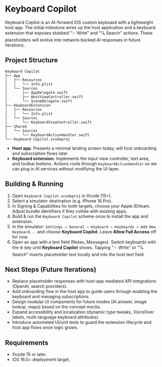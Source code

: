# Keyboard Copilot

Keyboard Copilot is an AI-forward iOS custom keyboard with a lightweight host app. The initial milestone wires up the host application and a keyboard extension that exposes stubbed "✨ Write" and "🔍 Search" actions. These placeholders will evolve into network-backed AI responses in future iterations.

## Project Structure

```
Keyboard Copilot
├── App
│   ├── Resources
│   │   └── Info.plist
│   └── Sources
│       ├── AppDelegate.swift
│       ├── HostViewController.swift
│       └── SceneDelegate.swift
├── KeyboardExtension
│   ├── Resources
│   │   └── Info.plist
│   └── Sources
│       └── KeyboardViewController.swift
├── Shared
│   └── Sources
│       └── KeyboardActionHandler.swift
└── Keyboard Copilot.xcodeproj
```

- **Host app**: Presents a minimal landing screen today; will host onboarding and subscription flows later.
- **Keyboard extension**: Implements the input view controller, text area, and toolbar buttons. Actions route through `KeyboardActionHandler` so we can plug in AI services without modifying the UI layer.

## Building & Running

1. Open `Keyboard Copilot.xcodeproj` in Xcode (15+).
2. Select a simulator destination (e.g. iPhone 16 Pro).
3. In Signing & Capabilities for both targets, choose your Apple ID/team. Adjust bundle identifiers if they collide with existing apps.
4. Build & run the `Keyboard Copilot` scheme once to install the app and extension.
5. In the simulator: `Settings → General → Keyboard → Keyboards → Add New Keyboard...` and choose **Keyboard Copilot**. Leave **Allow Full Access** off for now.
6. Open an app with a text field (Notes, Messages). Switch keyboards with the 🌐 key until **Keyboard Copilot** shows. Tapping "✨ Write" or "🔍 Search" inserts placeholder text locally and into the host text field.

## Next Steps (Future Iterations)

- Replace placeholder responses with host-app mediated API integrations (OpenAI, search providers).
- Add onboarding flow in the host app to guide users through enabling the keyboard and managing subscriptions.
- Design modular UI components for future modes (AI answer, image lookup, maps) based on the concept mocks.
- Expand accessibility and localization (dynamic type tweaks, VoiceOver labels, multi-language keyboard attributes).
- Introduce automated UI/unit tests to guard the extension lifecycle and host app flows once logic grows.

## Requirements

- Xcode 15 or later.
- iOS 16.0+ deployment target.

